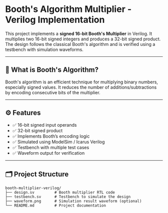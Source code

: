 # Booth's Algorithm Multiplier - Verilog Implementation

This project implements a **signed 16-bit Booth's Multiplier** in Verilog. It multiplies two 16-bit signed integers and produces a 32-bit signed product. The design follows the classical Booth's algorithm and is verified using a testbench with simulation waveforms.

---

## 🧠 What is Booth's Algorithm?

Booth's algorithm is an efficient technique for multiplying binary numbers, especially signed values. It reduces the number of additions/subtractions by encoding consecutive bits of the multiplier.

---

## ⚙️ Features

- ✅ 16-bit signed input operands  
- ✅ 32-bit signed product  
- ✅ Implements Booth’s encoding logic  
- ✅ Simulated using ModelSim / Icarus Verilog  
- ✅ Testbench with multiple test cases  
- ✅ Waveform output for verification  

---

## 🗂️ Project Structure

```plaintext
booth-multiplier-verilog/
├── design.sv         # Booth multiplier RTL code
├── testbench.sv      # Testbench to simulate the design
├── waveform.png      # Simulation result waveform (optional)
└── README.md         # Project documentation
